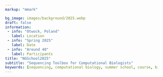 ```yaml
---
markup: "mmark"

bg_image: images/background/2025.webp
draft: false
information:
 - info: "Otwock, Poland"
   label: Location
 - info: "Spring 2025"
   label: Date
 - info: "Around 40"
   label: Participants
title: "NGSchool2025"
subtitle: "Sequencing Toolbox for Computational Biologists"
keywords: [sequencing, computational biology, summer school, course, bioinformatics]
---
```

